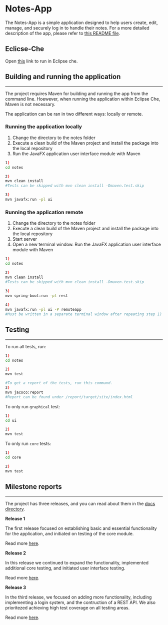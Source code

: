 # __Notes-App__

The Notes-App is a simple application designed to help users create, edit, manage, and securely log in to handle their notes. For a more detailed description of the app, please refer to [this README file](/notes/README.md).

## Eclicse-Che
Open [this](https://che.stud.ntnu.no/#https://gitlab.stud.idi.ntnu.no/it1901/groups-2023/gr2311/gr2311?new) link to run in Eclipse che. 

## Building and running the application
___

The project requires Maven for building and running the app from the command line. Hoewever, when running the application within Eclipse Che, Maven is not necessary. 

The application can be ran in two different ways: locally or remote. 

### Running the application locally 
1) Change the directory to the notes folder
2) Execute a clean build of the Maven project and install the package into the local repository
3) Run the JavaFX application user interface module with Maven

```sh
1) 
cd notes

2)
mvn clean install
#Tests can be skipped with mvn clean install -Dmaven.test.skip

3)
mvn javafx:run -pl ui
```
### Running the application remote

1) Change the directory to the notes folder
2) Execute a clean build of the Maven project and install the package into the local repository
3) Start server
4) Open a new terminal window. Run the JavaFX application user interface module with Maven

```sh
1) 
cd notes

2)
mvn clean install
#Tests can be skipped with mvn clean install -Dmaven.test.skip

3)
mvn spring-boot:run -pl rest
 
4) 
mvn javafx:run -pl ui -P remoteapp
#Must be written in a separate terminal window after repeating step 1) 

```

## Testing 
___

To run all tests, run: 

```sh
1)
cd notes

2)
mvn test

#To get a report of the tests, run this command. 
3)
mvn jacoco:report
#Report can be found under /report/target/site/index.html
```

To only run `graphical` test:

```sh 
1)
cd ui

2)
mvn test
```

To only run `core` tests:

```sh
1)
cd core

2)
mvn test
```

## Milestone reports
___
The project has three releases, and you can read about them in the [docs directory](/docs).

**Release 1** 

The first release focused on establishing basic and essential functionality for the application, and initiated on testing of the core module. 

Read more [here](/docs/Release1.md).

**Release 2**

In this release we continued to expand the functionality, implemented additional core testing, and initiated user interface testing. 

Read more [here](/docs/Release2.md).

**Release 3**

In the third release, we focused on adding more functionality, including implementing a login system, and the contruction of a REST API. We also prioritezed achieving high test coverage on all testing areas. 

Read more [here](/docs/Release3.md).